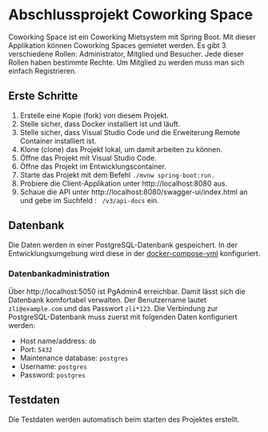 # Abschlussprojekt Coworking Space

Coworking Space ist ein Coworking Mietsystem mit Spring Boot. Mit dieser Applikation können Coworking Spaces gemietet werden. 
Es gibt 3 verschiedene Rollen: Administrator, Mitglied und Besucher. Jede dieser Rollen haben bestimmte Rechte. Um Mitglied zu werden muss man sich einfach Registrieren.

## Erste Schritte

1. Erstelle eine Kopie (fork) von diesem Projekt.
1. Stelle sicher, dass Docker installiert ist und läuft.
1. Stelle sicher, dass Visual Studio Code und die Erweiterung Remote Container installiert ist.
1. Klone (clone) das Projekt lokal, um damit arbeiten zu können.
1. Öffne das Projekt mit Visual Studio Code.
1. Öffne das Projekt im Entwicklungscontainer.
1. Starte das Projekt mit dem Befehl `./mvnw spring-boot:run.`
1. Probiere die Client-Applikation unter http://localhost:8080 aus.
1. Schaue die API unter http://localhost:8080/swagger-ui/index.html an und gebe im Suchfeld : ` /v3/api-docs` ein.

## Datenbank

Die Daten werden in einer PostgreSQL-Datenbank gespeichert. In der Entwicklungsumgebung wird diese in der [docker-compose-yml](./.devcontainer/docker-compose.yml) konfiguriert.

### Datenbankadministration

Über http://localhost:5050 ist PgAdmin4 erreichbar. Damit lässt sich die Datenbank komfortabel verwalten. Der Benutzername lautet `zli@example.com` und das Passwort `zli*123`. Die Verbindung zur PostgreSQL-Datenbank muss zuerst mit folgenden Daten konfiguriert werden:
- Host name/address: `db`
- Port: `5432`
- Maintenance database: `postgres`
- Username: `postgres`
- Password: `postgres`

## Testdaten
Die Testdaten werden automatisch beim starten des Projektes erstellt.
